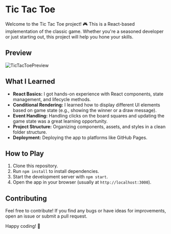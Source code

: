 # Tic Tac Toe

Welcome to the Tic Tac Toe project! 🎮 This is a React-based implementation of the classic game. Whether you're a seasoned developer or just starting out, this project will help you hone your skills.

## Preview
![TicTacToePreview](https://github.com/Eryk-Majewski/Tic-Tac-Toe/assets/110380306/60cd36b3-abe7-4368-b047-ba306ae938d3)

## What I Learned

- **React Basics:** I got hands-on experience with React components, state management, and lifecycle methods.
- **Conditional Rendering:** I learned how to display different UI elements based on game state (e.g., showing the winner or a draw message).
- **Event Handling:** Handling clicks on the board squares and updating the game state was a great learning opportunity.
- **Project Structure:** Organizing components, assets, and styles in a clean folder structure.
- **Deployment:** Deploying the app to platforms like GitHub Pages.

## How to Play

1. Clone this repository.
2. Run `npm install` to install dependencies.
3. Start the development server with `npm start`.
4. Open the app in your browser (usually at `http://localhost:3000`).

## Contributing

Feel free to contribute! If you find any bugs or have ideas for improvements, open an issue or submit a pull request.

Happy coding! 🚀
